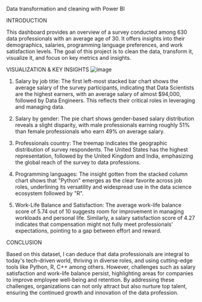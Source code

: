 Data transformation and cleaning with Power BI

INTRODUCTION


This dashboard provides an overview of a survey conducted among 630 data professionals with an average age of 30. It offers insights into their demographics, salaries, programming language preferences, and work satisfaction levels. The goal of this project is to clean the data, transform it, visualize it, and focus on key metrics and insights.


VISUALIZATION & KEY INSIGHTS
![image](https://github.com/user-attachments/assets/496c9b4d-30cd-4a39-907f-dc37177e2c06)

1. Salary by job title: The first left-most stacked bar chart shows the average salary of the survey participants, indicating that Data Scientists are the highest earners, with an average salary of almost $94,000, followed by Data Engineers. This reflects their critical roles in leveraging and managing data.

2. Salary by gender: The pie chart shows gender-based salary distribution reveals a slight disparity, with male professionals earning roughly 51% than female professionals who earn 49% on average salary.
3. Professionals country: The treemap indicates the geographic distribution of survey respondents. The United States has the highest representation, followed by the United Kingdom and India, emphasizing the global reach of the survey to data professions.
4. Programming languages: The insight gotten from the stacked column chart shows that "Python" emerges as the clear favorite across job roles, underlining its versatility and widespread use in the data science ecosystem followed by "R".
5. Work-Life Balance and Satisfaction: The average work-life balance score of 5.74 out of 10 suggests room for improvement in managing workloads and personal life. Similarly, a salary satisfaction score of 4.27 indicates that compensation might not fully meet professionals' expectations, pointing to a gap between effort and reward.


CONCLUSION

Based on this dataset, I can deduce that data professionals are integral to today's tech-driven world, thriving in diverse roles, and using cutting-edge tools like Python, R, C++ among others. However, challenges such as salary satisfaction and work-life balance persist, highlighting areas for companies to improve employee well-being and retention.
By addressing these challenges, organizations can not only attract but also nurture top talent, ensuring the continued growth and innovation of the data profession.

